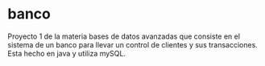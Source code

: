 # banco
Proyecto 1 de la materia bases de datos avanzadas que consiste en el sistema de un banco para llevar un control de clientes y sus transacciones. Esta hecho en java y utiliza mySQL. 
